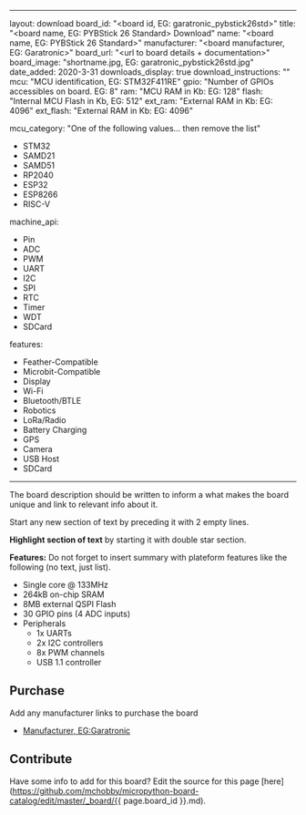 
---
layout: download
board_id: "<board id, EG: garatronic_pybstick26std>"
title: "<board name, EG: PYBStick 26 Standard> Download"
name: "<board name, EG: PYBStick 26 Standard>"
manufacturer: "<board manufacturer, EG: Garatronic>"
board_url: "<url to board details + documentation>"
board_image: "shortname.jpg, EG: garatronic_pybstick26std.jpg"
date_added: 2020-3-31
downloads_display: true
download_instructions: "<url to install MicroPython on that board>"
mcu: "MCU identification, EG: STM32F411RE"
gpio: "Number of GPIOs accessibles on board. EG: 8"
ram: "MCU RAM in Kb: EG: 128"
flash: "Internal MCU Flash in Kb, EG: 512"
ext_ram: "External RAM in Kb: EG: 4096"
ext_flash: "External RAM in Kb: EG: 4096"

mcu_category: "One of the following values... then remove the list"
  - STM32
  - SAMD21
  - SAMD51
  - RP2040
  - ESP32
  - ESP8266
  - RISC-V

machine_api:
  - Pin
  - ADC
  - PWM
  - UART
  - I2C
  - SPI
  - RTC
  - Timer
  - WDT
  - SDCard

features:
  - Feather-Compatible
  - Microbit-Compatible
  - Display
  - Wi-Fi
  - Bluetooth/BTLE
  - Robotics
  - LoRa/Radio
  - Battery Charging
  - GPS
  - Camera
  - USB Host
  - SDCard
---

The board description should be written to inform a what makes the board unique and link to relevant info about it.


Start any new section of text by preceding it with 2 empty lines.


**Highlight section of text** by starting it with double star section. 


**Features:**
Do not forget to insert summary with plateform features like the following (no text, just list).
* Single core @ 133MHz
* 264kB on-chip SRAM
* 8MB external QSPI Flash
* 30 GPIO pins (4 ADC inputs)
* Peripherals
  * 1x UARTs
  * 2x I2C controllers
  * 8x PWM channels
  * USB 1.1 controller

## Purchase
Add any manufacturer links to purchase the board
* [Manufacturer, EG:Garatronic](https://link_to_the_product)

## Contribute

Have some info to add for this board? Edit the source for this page [here](https://github.com/mchobby/micropython-board-catalog/edit/master/_board/{{ page.board_id }}.md).

